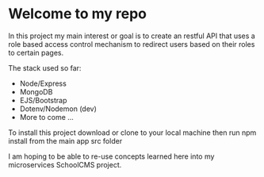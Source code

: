 # Welcome to my repo
In this project my main interest or  goal is to create an restful API that uses a role based access control mechanism to redirect users based on their roles to certain pages.

The stack used so far:
- Node/Express
- MongoDB
- EJS/Bootstrap
- Dotenv/Nodemon (dev)
- More to come ...

To install this project download or clone to your local machine then run npm install from the main app src folder

I am hoping to be able to re-use concepts learned here into my microservices SchoolCMS project.